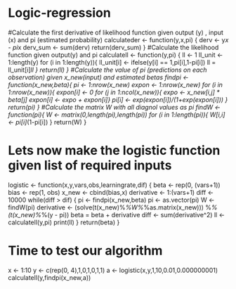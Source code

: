 # Logic-regression
#Calculate the first derivative of likelihood function given output (y) , input (x) and pi (estimated probability)
calculateder <- function(y,x,pi) {
derv <- y*x - pi*x
derv_sum <- sum(derv)
return(derv_sum)
}
#Calculate the likelihood function given output(y) and pi
calculatell <- function(y,pi) {
ll <- 1
ll_unit <- 1:length(y)
for (i in 1:length(y)){
ll_unit[i] <- ifelse(y[i] == 1,pi[i],1-pi[i])
ll = ll_unit[i]*ll
}
return(ll)
}
#Calculate the value of pi (predictions on each observation) given x_new(input) and estimated betas
findpi <- function(x_new,beta){
pi <- 1:nrow(x_new)
expon <- 1:nrow(x_new)
for (i in 1:nrow(x_new)){
expon[i] <- 0
for (j in 1:ncol(x_new)){
expo <- x_new[i,j] * beta[j]
expon[i] <- expo + expon[i]}
pi[i] <- exp(expon[i])/(1+exp(expon[i]))
}
return(pi)
}
#Calculate the matrix W with all diagnol values as pi 
findW <- function(pi){
W <- matrix(0,length(pi),length(pi))
for (i in 1:length(pi)){
W[i,i] <- pi[i]*(1-pi[i])
}
return(W)
}
# Lets now make the logistic function given list of required inputs
logistic <- function(x,y,vars,obs,learningrate,dif) {
beta <- rep(0, (vars+1))
bias <- rep(1, obs)
x_new <- cbind(bias,x)
derivative <- 1:(vars+1)
diff <- 10000
while(diff > dif) {
pi <- findpi(x_new,beta)
pi <- as.vector(pi)
W <- findW(pi)
derivative <- (solve(t(x_new)%*%W%*%as.matrix(x_new))) %*% (t(x_new)%*%(y - pi))
beta = beta + derivative
diff <- sum(derivative^2)
ll <- calculatell(y,pi)
print(ll)
}
return(beta)
}
# Time to test our algorithm
x <- 1:10
y <- c(rep(0, 4),1,0,1,0,1,1)
a <- logistic(x,y,1,10,0.01,0.000000001)
calculatell(y,findpi(x_new,a))
